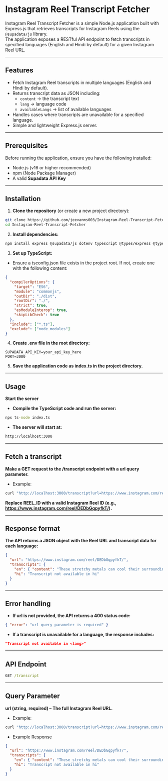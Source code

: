 # Instagram Reel Transcript Fetcher

Instagram Reel Transcript Fetcher is a simple Node.js application built with Express.js that retrieves transcripts for Instagram Reels using the `@supadata/js` library.  
The application exposes a RESTful API endpoint to fetch transcripts in specified languages (English and Hindi by default) for a given Instagram Reel URL.

---

## Features

- Fetch Instagram Reel transcripts in multiple languages (English and Hindi by default).  
- Returns transcript data as JSON including:
  - `content` → the transcript text  
  - `lang` → language code  
  - `availableLangs` → list of available languages  
- Handles cases where transcripts are unavailable for a specified language.  
- Simple and lightweight Express.js server.

---

## Prerequisites

Before running the application, ensure you have the following installed:

- Node.js (v16 or higher recommended)  
- npm (Node Package Manager)  
- A valid **Supadata API Key**  

---

## Installation

1. **Clone the repository** (or create a new project directory):

```bash
git clone https://github.com/jeevanms003/Instagram-Reel-Transcript-Fetcher
cd Instagram-Reel-Transcript-Fetcher
```
2. **Install dependencies:**

```bash
npm install express @supadata/js dotenv typescript @types/express @types/node
```

3. **Set up TypeScript:**

- Ensure a tsconfig.json file exists in the project root. If not, create one with the following content:

```json
{
  "compilerOptions": {
    "target": "ES6",
    "module": "commonjs",
    "outDir": "./dist",
    "rootDir": "./",
    "strict": true,
    "esModuleInterop": true,
    "skipLibCheck": true
  },
  "include": ["*.ts"],
  "exclude": ["node_modules"]
}
```

4. **Create .env file in the root directory:**
```env
SUPADATA_API_KEY=your_api_key_here
PORT=3000
```

5. **Save the application code as index.ts in the project directory.**

---

## Usage

**Start the server**

- **Compile the TypeScript code and run the server:**

```cmd
npx ts-node index.ts
```

- **The server will start at:**
```cmd
http://localhost:3000
```
---

## Fetch a transcript

**Make a GET request to the /transcript endpoint with a url query parameter.**

- Example:

```cmd
curl "http://localhost:3000/transcript?url=https://www.instagram.com/reel/REEL_ID/"
```

**Replace REEL_ID with a valid Instagram Reel ID (e.g., https://www.instagram.com/reel/DEDbGqpyfkT/).**

---

## Response format

**The API returns a JSON object with the Reel URL and transcript data for each language:**

```json
{
  "url": "https://www.instagram.com/reel/DEDbGqpyfkT/",
  "transcripts": {
    "en": { "content": "These stretchy metals can cool their surroundings...", "lang": "en", "availableLangs": ["en"] },
    "hi": "Transcript not available in hi"
  }
}
```
---

## Error handling

- **If url is not provided, the API returns a 400 status code:**

```json
{ "error": "url query parameter is required" }
```

- **If a transcript is unavailable for a language, the response includes:**

```json
"Transcript not available in <lang>"
```
---

## API Endpoint
```cmd
GET /transcript
```
---

## Query Parameter

**url (string, required) – The full Instagram Reel URL.**

- Example:

```cmd
curl "http://localhost:3000/transcript?url=https://www.instagram.com/reel/DEDbGqpyfkT/"
```

- Example Response

```json
{
  "url": "https://www.instagram.com/reel/DEDbGqpyfkT/",
  "transcripts": {
    "en": { "content": "These stretchy metals can cool their surroundings...", "lang": "en", "availableLangs": ["en"] },
    "hi": "Transcript not available in hi"
  }
}
```
